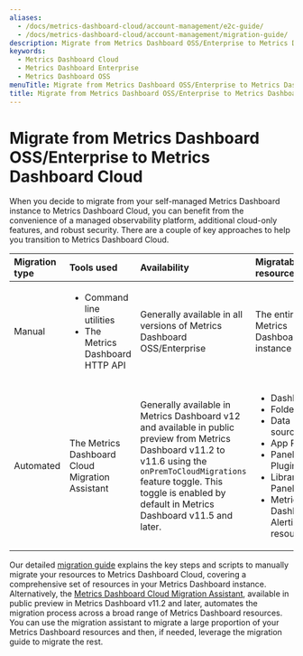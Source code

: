 ```yaml
---
aliases:
  - /docs/metrics-dashboard-cloud/account-management/e2c-guide/
  - /docs/metrics-dashboard-cloud/account-management/migration-guide/
description: Migrate from Metrics Dashboard OSS/Enterprise to Metrics Dashboard Cloud
keywords:
  - Metrics Dashboard Cloud
  - Metrics Dashboard Enterprise
  - Metrics Dashboard OSS
menuTitle: Migrate from Metrics Dashboard OSS/Enterprise to Metrics Dashboard Cloud
title: Migrate from Metrics Dashboard OSS/Enterprise to Metrics Dashboard Cloud
---
```


# Migrate from Metrics Dashboard OSS/Enterprise to Metrics Dashboard Cloud

When you decide to migrate from your self-managed Metrics Dashboard instance to Metrics Dashboard Cloud, you can benefit from the convenience of a managed observability platform, additional cloud-only features, and robust security. There are a couple of key approaches to help you transition to Metrics Dashboard Cloud.

| Migration type | Tools used                                                            | Availability                                                                                                                                                                                                     | Migratable resources                                                                                                                                                  |
| :------------- | :-------------------------------------------------------------------- | :--------------------------------------------------------------------------------------------------------------------------------------------------------------------------------------------------------------- | :-------------------------------------------------------------------------------------------------------------------------------------------------------------------- |
| Manual         | <ul><li>Command line utilities</li><li>The Metrics Dashboard HTTP API</li></ul> | Generally available in all versions of Metrics Dashboard OSS/Enterprise                                                                                                                                                    | The entire Metrics Dashboard instance                                                                                                                                           |
| Automated      | The Metrics Dashboard Cloud Migration Assistant                                 | Generally available in Metrics Dashboard v12 and available in public preview from Metrics Dashboard v11.2 to v11.6 using the `onPremToCloudMigrations` feature toggle. This toggle is enabled by default in Metrics Dashboard v11.5 and later. | <ul><li>Dashboards</li><li>Folders</li><li>Data sources</li><li>App Plugins</li><li>Panel Plugins</li><li>Library Panels</li><li>Metrics Dashboard Alerting resources</li></ul> |

Our detailed [migration guide](https://metrics-dashboard.com/docs/metrics-dashboard-cloud/account-management/migration-guide/manually-migrate-to-metrics-dashboard-cloud/) explains the key steps and scripts to manually migrate your resources to Metrics Dashboard Cloud, covering a comprehensive set of resources in your Metrics Dashboard instance. Alternatively, the [Metrics Dashboard Cloud Migration Assistant](https://metrics-dashboard.com/docs/metrics-dashboard-cloud/account-management/migration-guide/cloud-migration-assistant/), available in public preview in Metrics Dashboard v11.2 and later, automates the migration process across a broad range of Metrics Dashboard resources. You can use the migration assistant to migrate a large proportion of your Metrics Dashboard resources and then, if needed, leverage the migration guide to migrate the rest.
